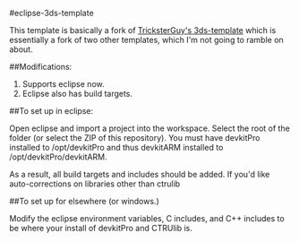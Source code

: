 #eclipse-3ds-template

This template is basically a fork of [TricksterGuy's 3ds-template](https://github.com/TricksterGuy/3ds-template) which is essentially a fork of two other templates, which I'm not going to ramble on about.

##Modifications:
1) Supports eclipse now.
2) Eclipse also has build targets.

##To set up in eclipse:

Open eclipse and import a project into the workspace. Select the root of the folder (or select the ZIP of this repository). You must have devkitPro installed to /opt/devkitPro and thus devkitARM installed to /opt/devkitPro/devkitARM.

As a result, all build targets and includes should be added. If you'd like auto-corrections on libraries other than ctrulib

##To set up for elsewhere (or windows.)

Modify the eclipse environment variables, C includes, and C++ includes to be where your install of devkitPro and CTRUlib is.
